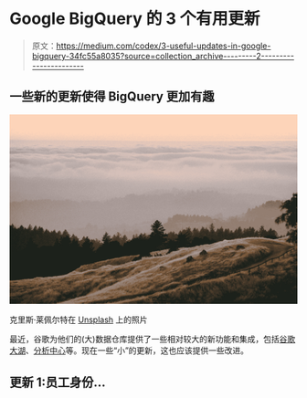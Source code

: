 # Google BigQuery 的 3 个有用更新

> 原文：<https://medium.com/codex/3-useful-updates-in-google-bigquery-34fc55a8035?source=collection_archive---------2----------------------->

## 一些新的更新使得 BigQuery 更加有趣

![](img/4bcdc65aeacdb727ec0b8077b5021822.png)

克里斯·莱佩尔特在 [Unsplash](https://unsplash.com/?utm_source=unsplash&utm_medium=referral&utm_content=creditCopyText) 上的照片

最近，谷歌为他们的(大)数据仓库提供了一些相对较大的新功能和集成，包括[谷歌大湖](/codex/google-launches-new-data-lakehouse-engine-big-lake-4648d6be458e)、[分析中心](/codex/google-is-extending-its-analytics-hub-e1620ce866f)等。现在一些“小”的更新，这也应该提供一些改进。

## 更新 1:员工身份…
